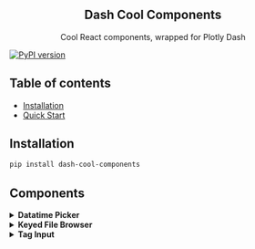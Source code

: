 
<h2 align="center">Dash Cool Components</h2>

<p align="center">
  Cool React components, wrapped for Plotly Dash
</p>

[![PyPI version](https://badge.fury.io/py/dash-cool-components.svg)](https://badge.fury.io/py/dash-cool-components)

## Table of contents

- [Installation](#installation)
- [Quick Start](#quickstart)

## Installation

```sh
pip install dash-cool-components
```

## Components

<details>
  <summary>
    <strong>Datatime Picker</strong>
  </summary>

  A date-time picker.
  [Source React component]().

  ```
  import dash
  import dash_html_components as html
  import dash_cool_components

  app = dash.Dash(__name__)

  my_component = dash_cool_components.DateTimePicker(id='date_time_picker')
  app.layout = html.Div(my_component)

  if __name__ == '__main__':
      app.run_server(debug=True)

  ```

  ![](images/gif_datetimepicker.gif)
</details>


<details>
  <summary>
    <strong>Keyed File Browser</strong>
  </summary>

  File and directory browser given a flat keyed list of objects.
  [Source React component](https://github.com/uptick/react-keyed-file-browser).

  ```
  import dash
  import dash_html_components as html
  import dash_bootstrap_components as dbc
  import dash_cool_components


  external_stylesheets = [dbc.themes.BOOTSTRAP]
  app = dash.Dash(__name__, external_stylesheets=external_stylesheets)

  dir_dict = [
      {'key': 'dir1/my_image.jpeg', 'size': 2782874},
      {'key': 'dir2/other_image.tif', 'size': 499240007}
  ]

  my_component = dash_cool_components.FileExplorer(
      id='file_explorer',
      value=dir_dict,
  )
  app.layout = html.Div(my_component, style={'width': '500px'})

  if __name__ == '__main__':
      app.run_server(debug=True)

  ```

  ![](images/gif_keyedfilebrowser.gif)
</details>

<details>
  <summary>
    <strong>Tag Input</strong>
  </summary>

  A tag input component.
  [Source React component](https://github.com/leekevinyg/react-tag-input).

  ```
  import dash
  import dash_html_components as html
  import dash_cool_components

  app = dash.Dash(__name__)

  my_component = dash_cool_components.Keywords(id='tag_input')
  app.layout = html.Div(my_component)

  if __name__ == '__main__':
      app.run_server(debug=True)

  ```

  ![](images/gif_taginput.gif)
</details>
